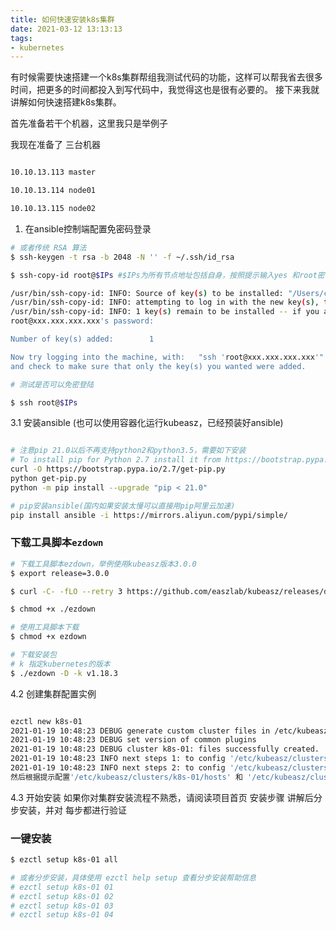```yaml
---
title: 如何快速安装k8s集群
date: 2021-03-12 13:13:13
tags:
- kubernetes
---
```


有时候需要快速搭建一个k8s集群帮组我测试代码的功能，这样可以帮我省去很多时间，把更多的时间都投入到写代码中，我觉得这也是很有必要的。
接下来我就讲解如何快速搭建k8s集群。

首先准备若干个机器，这里我只是举例子 

我现在准备了 三台机器
```bash

10.10.13.113 master

10.10.13.114 node01

10.10.13.115 node02

```

1. 在ansible控制端配置免密码登录

```bash
# 或者传统 RSA 算法
$ ssh-keygen -t rsa -b 2048 -N '' -f ~/.ssh/id_rsa

$ ssh-copy-id root@$IPs #$IPs为所有节点地址包括自身，按照提示输入yes 和root密码

/usr/bin/ssh-copy-id: INFO: Source of key(s) to be installed: "/Users/clare/.ssh/id_rsa.pub"
/usr/bin/ssh-copy-id: INFO: attempting to log in with the new key(s), to filter out any that are already installed
/usr/bin/ssh-copy-id: INFO: 1 key(s) remain to be installed -- if you are prompted now it is to install the new keys
root@xxx.xxx.xxx.xxx's password:

Number of key(s) added:        1

Now try logging into the machine, with:   "ssh 'root@xxx.xxx.xxx.xxx'"
and check to make sure that only the key(s) you wanted were added.
```

```bash
# 测试是否可以免密登陆

$ ssh root@$IPs

```

3.1 安装ansible (也可以使用容器化运行kubeasz，已经预装好ansible)
```bash

# 注意pip 21.0以后不再支持python2和python3.5，需要如下安装
# To install pip for Python 2.7 install it from https://bootstrap.pypa.io/2.7/ :
curl -O https://bootstrap.pypa.io/2.7/get-pip.py
python get-pip.py
python -m pip install --upgrade "pip < 21.0"

# pip安装ansible(国内如果安装太慢可以直接用pip阿里云加速)
pip install ansible -i https://mirrors.aliyun.com/pypi/simple/
```

### 下载工具脚本`ezdown`

```bash
# 下载工具脚本ezdown，举例使用kubeasz版本3.0.0
$ export release=3.0.0

$ curl -C- -fLO --retry 3 https://github.com/easzlab/kubeasz/releases/download/${release}/ezdown

$ chmod +x ./ezdown

# 使用工具脚本下载
$ chmod +x ezdown

# 下载安装包
# k 指定kubernetes的版本
$ ./ezdown -D -k v1.18.3

```

4.2 创建集群配置实例

```bash

ezctl new k8s-01
2021-01-19 10:48:23 DEBUG generate custom cluster files in /etc/kubeasz/clusters/k8s-01
2021-01-19 10:48:23 DEBUG set version of common plugins
2021-01-19 10:48:23 DEBUG cluster k8s-01: files successfully created.
2021-01-19 10:48:23 INFO next steps 1: to config '/etc/kubeasz/clusters/k8s-01/hosts'
2021-01-19 10:48:23 INFO next steps 2: to config '/etc/kubeasz/clusters/k8s-01/config.yml'
然后根据提示配置'/etc/kubeasz/clusters/k8s-01/hosts' 和 '/etc/kubeasz/clusters/k8s-01/config.yml': 根据前面节点规划修改hosts 文件和其他集群层面的主要配置选项；其他集群组件等配置项可以在config.yml 文件中修改。
```

4.3 开始安装 如果你对集群安装流程不熟悉，请阅读项目首页 安装步骤 讲解后分步安装，并对 每步都进行验证

### 一键安装

```bash
$ ezctl setup k8s-01 all

# 或者分步安装，具体使用 ezctl help setup 查看分步安装帮助信息
# ezctl setup k8s-01 01
# ezctl setup k8s-01 02
# ezctl setup k8s-01 03
# ezctl setup k8s-01 04
```


